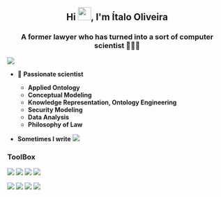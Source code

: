 <h2 align="center">Hi <img width="30" src="https://camo.githubusercontent.com/e8e7b06ecf583bc040eb60e44eb5b8e0ecc5421320a92929ce21522dbc34c891/68747470733a2f2f6d656469612e67697068792e636f6d2f6d656469612f6876524a434c467a6361737252346961377a2f67697068792e676966">, I'm Ítalo Oliveira</h2>
<h3 align="center">A former lawyer who has turned into a sort of computer scientist 👨🏻‍💻</h3>

![](https://komarev.com/ghpvc/?username=italojsoliveira)

- 🔭 **Passionate scientist**
  - **Applied Ontology**
  - **Conceptual Modeling**
  - **Knowledge Representation, Ontology Engineering**
  - **Security Modeling**
  - **Data Analysis**
  - **Philosophy of Law**

- **Sometimes I write** [![](https://img.shields.io/badge/-NotSoShortNotes-000?&logo=wordpress)](https://notsoshortnotes.wordpress.com/)




### ToolBox

[![](https://img.shields.io/badge/-Python-000?&logo=Python)](https://www.python.org/)
[![](https://img.shields.io/badge/-Jupyter-000?&logo=Jupyter)](https://jupyter.org/)
[![](https://img.shields.io/badge/-SQLite-000?&logo=Sqlite)](https://www.sqlite.org/)
[![](https://img.shields.io/badge/-LaTeX-000?&logo=latex)](https://www.latex-project.org/)

[![](https://img.shields.io/badge/-Linux-000?&logo=linux)](https://www.linux.org/)
[![](https://img.shields.io/badge/-Pop!_OS-000?&logo=pop!_os)](https://pop.system76.com/)
[![](https://img.shields.io/badge/-Git-000?&logo=Git)](https://git-scm.com/)
[![](https://img.shields.io/badge/-SemanticWeb-000?&logo=semanticweb)](https://www.w3.org/2013/data/)





